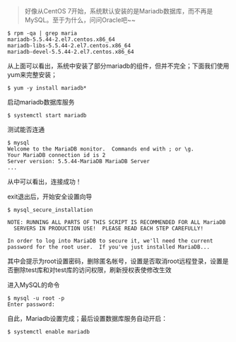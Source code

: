 
>好像从CentOS 7开始，系统默认安装的是Mariadb数据库，而不再是MySQL。至于为什么，问问Oracle吧~~<br>

	$ rpm -qa | grep maria
	mariadb-5.5.44-2.el7.centos.x86_64
	mariadb-libs-5.5.44-2.el7.centos.x86_64
	mariadb-devel-5.5.44-2.el7.centos.x86_64

从上面可以看出，系统中安装了部分mariadb的组件，但并不完全；下面我们使用yum来完整安装；

	$ yum -y install mariadb*

启动mariadb数据库服务

	$ systemctl start mariadb

测试能否连通

	$ mysql
	Welcome to the MariaDB monitor.  Commands end with ; or \g.
	Your MariaDB connection id is 2
	Server version: 5.5.44-MariaDB MariaDB Server
	...

从中可以看出，连接成功！

exit退出后，开始安全设置向导

	$ mysql_secure_installation
	
	NOTE: RUNNING ALL PARTS OF THIS SCRIPT IS RECOMMENDED FOR ALL MariaDB
      SERVERS IN PRODUCTION USE!  PLEASE READ EACH STEP CAREFULLY!

	In order to log into MariaDB to secure it, we'll need the current
	password for the root user.  If you've just installed MariaDB...

其中会提示为root设置密码，删除匿名帐号，设置是否取消root远程登录，设置是否删除test库和对test库的访问权限，刷新授权表使修改生效

进入MySQL的命令

	$ mysql -u root -p
	Enter password:

自此，Mariadb设置完成；最后设置数据库服务自动开启：

	$ systemctl enable mariadb

